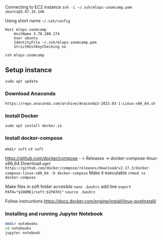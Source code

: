 Connecting to EC2 instance
`ssh -i ~/.ssh/mlops-zoomcamp.pem ubuntu@3.67.34.146`

Using short name
`~/.ssh/config`
```
Host mlops-zoomcamp
    HostName 3.70.208.174
    User ubuntu
    IdentityFile ~/.ssh/mlops-zoomcamp.pem
    StrictHostKeyChecking no
```
`ssh mlops-zoomcamp`

## Setup instance
`sudo apt update`

### Download Anaconda 
`https://repo.anaconda.com/archive/Anaconda3-2023.03-1-Linux-x86_64.sh`

### Install Docker
`sudo apt install docker.io`

### Install docker-compose
`mkdir soft`
`cd soft`

https://github.com/docker/compose - > Releases -> docker-compose-linux-x86_64
Download
`wget https://github.com/docker/compose/releases/download/v2.17.3/docker-compose-linux-x86_64 -O docker-compose`
Make it executable
`chmod +x docker-compose`

Make files in soft folder accesible
`nano .bashrc`
add line
`export PATH="${HOME}/soft:${PATH}"`
`source .bashrc`

Follow instructions
https://docs.docker.com/engine/install/linux-postinstall/


### Installing and running Jupyter Notebook
```bash
mkdir notebooks
cd notebooks
jupyter notebook

```